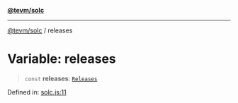 [**@tevm/solc**](../README.md)

***

[@tevm/solc](../globals.md) / releases

# Variable: releases

> `const` **releases**: [`Releases`](../type-aliases/Releases.md)

Defined in: [solc.js:11](https://github.com/evmts/compiler/blob/main/packages/solc/src/solc.js#L11)
